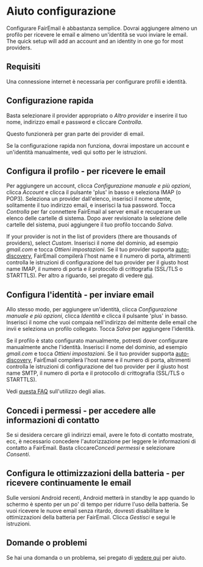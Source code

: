 # Aiuto configurazione

Configurare FairEmail è abbastanza semplice. Dovrai aggiungere almeno un profilo per ricevere le email e almeno un'identità se vuoi inviare le email. The quick setup will add an account and an identity in one go for most providers.

## Requisiti

Una connessione internet è necessaria per configurare profili e identità.

## Configurazione rapida

Basta selezionare il provider appropriato o *Altro provider* e inserire il tuo nome, indirizzo email e password e cliccare *Controlla*.

Questo funzionerà per gran parte dei provider di email.

Se la configurazione rapida non funziona, dovrai impostare un account e un'identità manualmente, vedi qui sotto per le istruzioni.

## Configura il profilo - per ricevere le email

Per aggiungere un account, clicca *Configurazione manuale e più opzioni*, clicca *Account* e clicca il pulsante 'plus' in basso e seleziona IMAP (o POP3). Seleziona un provider dall'elenco, inserisci il nome utente, solitamente il tuo indirizzo email, e inserisci la tua password. Tocca *Controlla* per far connettere FairEmail al server email e recuperare un elenco delle cartelle di sistema. Dopo aver revisionato la selezione delle cartelle del sistema, puoi aggiungere il tuo profilo toccando *Salva*.

If your provider is not in the list of providers (there are thousands of providers), select *Custom*. Inserisci il nome del dominio, ad esempio *gmail.com* e tocca *Ottieni impostazioni*. Se il tuo provider supporta [auto-discovery](https://tools.ietf.org/html/rfc6186), FairEmail compilerà l'host name e il numero di porta, altrimenti controlla le istruzioni di configurazione del tuo provider per il giusto host name IMAP, il numero di porta e il protocollo di crittografia (SSL/TLS o STARTTLS). Per altro a riguardo, sei pregato di vedere [qui](https://github.com/M66B/FairEmail/blob/master/FAQ.md#authorizing-accounts).

## Configura l'identità - per inviare email

Allo stesso modo, per aggiungere un'identità, clicca *Configurazione manuale e più opzioni*, clicca *Identità* e clicca il pulsante 'plus' in basso. Inserisci il nome che vuoi compaia nell'indirizzo del mittente delle email che invii e seleziona un profilo collegato. Tocca *Salva* per aggiungere l'identità.

Se il profilo è stato configurato manualmente, potresti dover configurare manualmente anche l'identità. Inserisci il nome del dominio, ad esempio *gmail.com* e tocca *Ottieni impostazioni*. Se il tuo provider supporta [auto-discovery](https://tools.ietf.org/html/rfc6186), FairEmail compilerà l'host name e il numero di porta, altrimenti controlla le istruzioni di configurazione del tuo provider per il giusto host name SMTP, il numero di porta e il protocollo di crittografia (SSL/TLS o STARTTLS).

Vedi [questa FAQ](https://github.com/M66B/FairEmail/blob/master/FAQ.md#FAQ9) sull'utilizzo degli alias.

## Concedi i permessi - per accedere alle informazioni di contatto

Se si desidera cercare gli indirizzi email, avere le foto di contatto mostrate, ecc, è necessario concedere l'autorizzazione per leggere le informazioni di contatto a FairEmail. Basta cliccare*Concedi permessi* e selezionare *Consenti*.

## Configura le ottimizzazioni della batteria - per ricevere continuamente le email

Sulle versioni Android recenti, Android metterà in standby le app quando lo schermo è spento per un po' di tempo per ridurre l'uso della batteria. Se vuoi ricevere le nuove email senza ritardo, dovresti disabilitare le ottimizzazioni della batteria per FairEmail. Clicca *Gestisci* e segui le istruzioni.

## Domande o problemi

Se hai una domanda o un problema, sei pregato di [vedere qui](https://github.com/M66B/FairEmail/blob/master/FAQ.md) per aiuto.